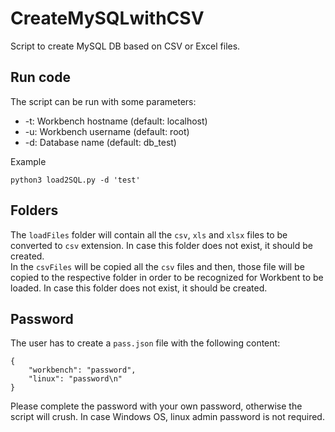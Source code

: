 # CreateMySQLwithCSV

Script to create MySQL DB based on CSV or Excel files.

## Run code

The script can be run with some parameters:

- -t: Workbench hostname (default: localhost)
- -u: Workbench username (default: root)
- -d: Database name (default: db_test)

Example
```
python3 load2SQL.py -d 'test'
```

## Folders

The `loadFiles` folder will contain all the `csv`, `xls` and `xlsx` files to be converted to `csv` extension. In case this folder does not exist, it should be created.<br>
In the `csvFiles` will be copied all the `csv` files and then, those file will be copied to the respective folder in order to be recognized for Workbent to be loaded. In case this folder does not exist, it should be created.<br>

## Password

The user has to create a `pass.json` file with the following content:

```
{
    "workbench": "password",
    "linux": "password\n"
}
```

Please complete the password with your own password, otherwise the script will crush. In case Windows OS, linux admin password is not required.